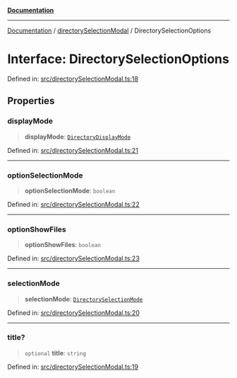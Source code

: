 [**Documentation**](https://raw.githubusercontent.com/Christian-Me/obsidian-front-matter-automate/main/doc/README.md)

***

[Documentation](https://raw.githubusercontent.com/Christian-Me/obsidian-front-matter-automate/main/doc/README.md) / [directorySelectionModal](https://raw.githubusercontent.com/Christian-Me/obsidian-front-matter-automate/main/doc/directorySelectionModal/README.md) / DirectorySelectionOptions

# Interface: DirectorySelectionOptions

Defined in: [src/directorySelectionModal.ts:18](https://github.com/Christian-Me/folder-to-tags-plugin/blob/ea97d76ce7b235ca1e3494401efc98e537acc1fb/src/directorySelectionModal.ts#L18)

## Properties

### displayMode

> **displayMode**: [`DirectoryDisplayMode`](https://raw.githubusercontent.com/Christian-Me/obsidian-front-matter-automate/main/doc/directorySelectionModal/type-aliases/DirectoryDisplayMode.md)

Defined in: [src/directorySelectionModal.ts:21](https://github.com/Christian-Me/folder-to-tags-plugin/blob/ea97d76ce7b235ca1e3494401efc98e537acc1fb/src/directorySelectionModal.ts#L21)

***

### optionSelectionMode

> **optionSelectionMode**: `boolean`

Defined in: [src/directorySelectionModal.ts:22](https://github.com/Christian-Me/folder-to-tags-plugin/blob/ea97d76ce7b235ca1e3494401efc98e537acc1fb/src/directorySelectionModal.ts#L22)

***

### optionShowFiles

> **optionShowFiles**: `boolean`

Defined in: [src/directorySelectionModal.ts:23](https://github.com/Christian-Me/folder-to-tags-plugin/blob/ea97d76ce7b235ca1e3494401efc98e537acc1fb/src/directorySelectionModal.ts#L23)

***

### selectionMode

> **selectionMode**: [`DirectorySelectionMode`](https://raw.githubusercontent.com/Christian-Me/obsidian-front-matter-automate/main/doc/directorySelectionModal/type-aliases/DirectorySelectionMode.md)

Defined in: [src/directorySelectionModal.ts:20](https://github.com/Christian-Me/folder-to-tags-plugin/blob/ea97d76ce7b235ca1e3494401efc98e537acc1fb/src/directorySelectionModal.ts#L20)

***

### title?

> `optional` **title**: `string`

Defined in: [src/directorySelectionModal.ts:19](https://github.com/Christian-Me/folder-to-tags-plugin/blob/ea97d76ce7b235ca1e3494401efc98e537acc1fb/src/directorySelectionModal.ts#L19)
